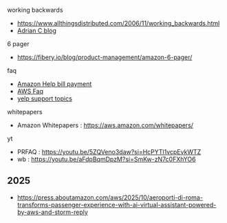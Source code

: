 working backwards
* https://www.allthingsdistributed.com/2006/11/working_backwards.html
* [Adrian C blog](http://perfcap.blogspot.com/2012/03/ops-devops-and-noops-at-netflix.html)

6 pager
* https://fibery.io/blog/product-management/amazon-6-pager/


faq
* [Amazon Help bill payment](https://www.amazon.in/gp/help/customer/display.html/ref=hp_left_v4_sib?ie=UTF8&nodeId=GXT32ZG3PV7UZCFA)
* [AWS Faq](https://aws.amazon.com/faqs/?nc1=f_dr)
* [yelp support topics](https://biz.yelp.com/support-center)


whitepapers
* Amazon Whitepapers : https://aws.amazon.com/whitepapers/

yt
* PRFAQ : https://youtu.be/5ZQVeno3daw?si=HcPYTl1vcpEvkWTZ
* wb : https://youtu.be/aFdpBqmDpzM?si=SmKw-zN7c0FXhYO6


## 2025
* https://press.aboutamazon.com/aws/2025/10/aeroporti-di-roma-transforms-passenger-experience-with-ai-virtual-assistant-powered-by-aws-and-storm-reply
